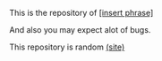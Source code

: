 This is the repository of <a href="https://github.com/as-a-person/etisbew-aeiaaa94/tree/main/docs" target="_blank">[insert phrase]</a>

And also you may expect alot of bugs.

This repository is random <a href="https://as-a-person.github.io/etisbew-aeiaaa94/docs" target="_blank">(site)</a>
